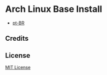 # Arch Linux Base Install
* [pt-BR](./doc/pt_BR.md)

## Credits
## License

[MIT License](./LICENSE)